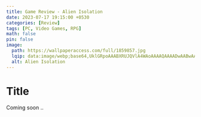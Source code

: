 ```yaml
---
title: Game Review - Alien Isolation
date: 2023-07-17 19:15:00 +0530
categories: [Review]
tags: [PC, Video Games, RPG]
math: false
pin: false
image:
  path: https://wallpaperaccess.com/full/1859857.jpg
  lqip: data:image/webp;base64,UklGRpoAAABXRUJQVlA4WAoAAAAQAAAADwAABwAAQUxQSDIAAAARL0AmbZurmr57yyIiqE8oiG0bejIYEQTgqiDA9vqnsUSI6H+oAERp2HZ65qP/VIAWAFZQOCBCAAAA8AEAnQEqEAAIAAVAfCWkAALp8sF8rgRgAP7o9FDvMCkMde9PK7euH5M1m6VWoDXf2FkP3BqV0ZYbO6NA/VFIAAAA
  alt: Alien Isolation
---
```


# Title

Coming soon ..
